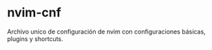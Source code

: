 # nvim-cnf
Archivo unico de configuración de nvim con configuraciones básicas, plugins y shortcuts.
